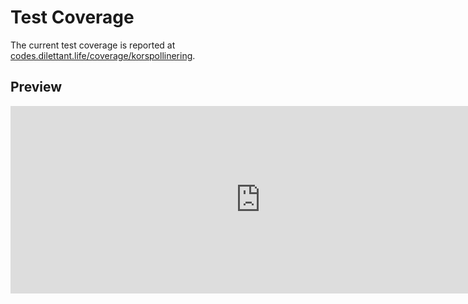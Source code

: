 # Test Coverage

The current test coverage is reported at <a href="https://codes.dilettant.life/coverage/korspollinering/" target="coverage">codes.dilettant.life/coverage/korspollinering</a>.

## Preview

<iframe width="800px" height="300px" style="border: 0px;" src="https://codes.dilettant.life/coverage/korspollinering/"></iframe>
